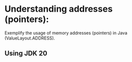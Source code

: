 # Understanding addresses (pointers):

Exemplify the usage of memory addresses (pointers) in Java (ValueLayout.ADDRESS).

## Using JDK 20